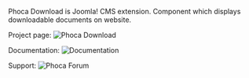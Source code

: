 Phoca Download is Joomla! CMS extension. Component which displays downloadable documents on website.

Project page:
![Phoca Download](https://www.phoca.cz/phocadownload)


Documentation:
![Documentation](https://www.phoca.cz/documentation/category/17-phoca-download-component)

Support:
![Phoca Forum](https://www.phoca.cz/forum)